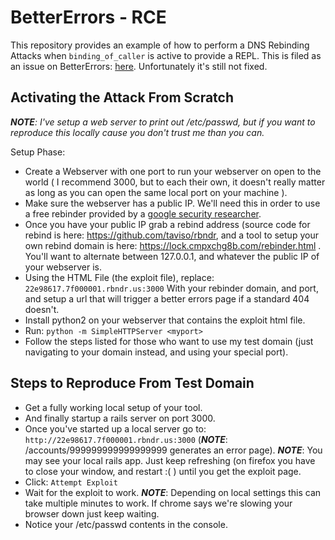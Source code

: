 # BetterErrors - RCE #

This repository provides an example of how to perform a DNS Rebinding Attacks
when `binding_of_caller` is active to provide a REPL. This is filed as an issue
on BetterErrors: [here](https://github.com/charliesome/better_errors/issues/350).
Unfortunately it's still not fixed.

## Activating the Attack From Scratch ##

_***NOTE***: I've setup a web server to print out /etc/passwd, but if you want to reproduce this locally cause you don't trust me than you can._

Setup Phase:

* Create a Webserver with one port to run your webserver on open to the world ( I recommend 3000, but to each their own, it doesn't really matter as long as you can open the same local port on your machine ).
* Make sure the webserver has a public IP. We'll need this in order to use a free rebinder provided by a [google security researcher](http://twitter.com/taviso).
* Once you have your public IP grab a rebind address (source code for rebind is here: https://github.com/taviso/rbndr, and a tool to setup your own rebind domain is here: https://lock.cmpxchg8b.com/rebinder.html . You'll want to alternate between 127.0.0.1, and whatever the public IP of your webserver is.
* Using the HTML File (the exploit file), replace: `22e98617.7f000001.rbndr.us:3000` With your rebinder domain, and port, and setup a url that will trigger a better errors page if a standard 404 doesn't.
* Install python2 on your webserver that contains the exploit html file.
* Run: `python -m SimpleHTTPServer <myport>`
* Follow the steps listed for those who want to use my test domain (just navigating to your domain instead, and using your special port).

## Steps to Reproduce From Test Domain ##

* Get a fully working local setup of your tool.
* And finally startup a rails server on port 3000.
* Once you've started up a local server go to: `http://22e98617.7f000001.rbndr.us:3000` (***NOTE***: /accounts/999999999999999999 generates an error page). ***NOTE***: You may see your local rails app. Just keep refreshing (on firefox you have to close your window, and restart :( ) until you get the exploit page.
* Click: `Attempt Exploit`
* Wait for the exploit to work. ***NOTE***: Depending on local settings this can take multiple minutes to work. If chrome says we're slowing your browser down just keep waiting.
* Notice your /etc/passwd contents in the console.
